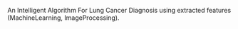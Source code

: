 An Intelligent Algorithm For Lung Cancer Diagnosis using extracted features (MachineLearning, ImageProcessing).
